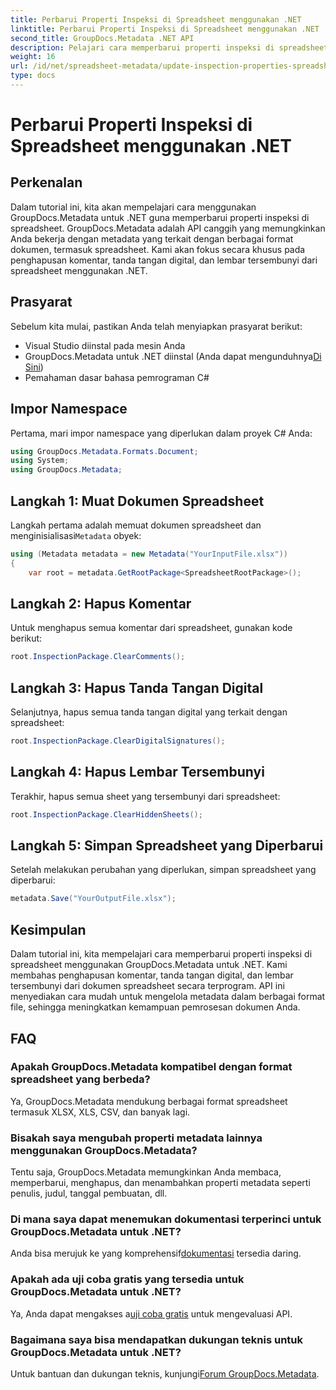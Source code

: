 ```yaml
---
title: Perbarui Properti Inspeksi di Spreadsheet menggunakan .NET
linktitle: Perbarui Properti Inspeksi di Spreadsheet menggunakan .NET
second_title: GroupDocs.Metadata .NET API
description: Pelajari cara memperbarui properti inspeksi di spreadsheet menggunakan GroupDocs.Metadata untuk .NET. Kelola komentar, tanda tangan, dan lembar tersembunyi dengan mudah.
weight: 16
url: /id/net/spreadsheet-metadata/update-inspection-properties-spreadsheets/
type: docs
---
```

# Perbarui Properti Inspeksi di Spreadsheet menggunakan .NET

## Perkenalan
Dalam tutorial ini, kita akan mempelajari cara menggunakan GroupDocs.Metadata untuk .NET guna memperbarui properti inspeksi di spreadsheet. GroupDocs.Metadata adalah API canggih yang memungkinkan Anda bekerja dengan metadata yang terkait dengan berbagai format dokumen, termasuk spreadsheet. Kami akan fokus secara khusus pada penghapusan komentar, tanda tangan digital, dan lembar tersembunyi dari spreadsheet menggunakan .NET.
## Prasyarat
Sebelum kita mulai, pastikan Anda telah menyiapkan prasyarat berikut:
- Visual Studio diinstal pada mesin Anda
-  GroupDocs.Metadata untuk .NET diinstal (Anda dapat mengunduhnya[Di Sini](https://releases.groupdocs.com/metadata/net/))
- Pemahaman dasar bahasa pemrograman C#

## Impor Namespace
Pertama, mari impor namespace yang diperlukan dalam proyek C# Anda:
```csharp
using GroupDocs.Metadata.Formats.Document;
using System;
using GroupDocs.Metadata;
```
## Langkah 1: Muat Dokumen Spreadsheet
 Langkah pertama adalah memuat dokumen spreadsheet dan menginisialisasi`Metadata` obyek:
```csharp
using (Metadata metadata = new Metadata("YourInputFile.xlsx"))
{
    var root = metadata.GetRootPackage<SpreadsheetRootPackage>();
```
## Langkah 2: Hapus Komentar
Untuk menghapus semua komentar dari spreadsheet, gunakan kode berikut:
```csharp
root.InspectionPackage.ClearComments();
```
## Langkah 3: Hapus Tanda Tangan Digital
Selanjutnya, hapus semua tanda tangan digital yang terkait dengan spreadsheet:
```csharp
root.InspectionPackage.ClearDigitalSignatures();
```
## Langkah 4: Hapus Lembar Tersembunyi
Terakhir, hapus semua sheet yang tersembunyi dari spreadsheet:
```csharp
root.InspectionPackage.ClearHiddenSheets();
```
## Langkah 5: Simpan Spreadsheet yang Diperbarui
Setelah melakukan perubahan yang diperlukan, simpan spreadsheet yang diperbarui:
```csharp
metadata.Save("YourOutputFile.xlsx");
```

## Kesimpulan
Dalam tutorial ini, kita mempelajari cara memperbarui properti inspeksi di spreadsheet menggunakan GroupDocs.Metadata untuk .NET. Kami membahas penghapusan komentar, tanda tangan digital, dan lembar tersembunyi dari dokumen spreadsheet secara terprogram. API ini menyediakan cara mudah untuk mengelola metadata dalam berbagai format file, sehingga meningkatkan kemampuan pemrosesan dokumen Anda.

## FAQ
### Apakah GroupDocs.Metadata kompatibel dengan format spreadsheet yang berbeda?
Ya, GroupDocs.Metadata mendukung berbagai format spreadsheet termasuk XLSX, XLS, CSV, dan banyak lagi.
### Bisakah saya mengubah properti metadata lainnya menggunakan GroupDocs.Metadata?
Tentu saja, GroupDocs.Metadata memungkinkan Anda membaca, memperbarui, menghapus, dan menambahkan properti metadata seperti penulis, judul, tanggal pembuatan, dll.
### Di mana saya dapat menemukan dokumentasi terperinci untuk GroupDocs.Metadata untuk .NET?
 Anda bisa merujuk ke yang komprehensif[dokumentasi](https://tutorials.groupdocs.com/metadata/net/) tersedia daring.
### Apakah ada uji coba gratis yang tersedia untuk GroupDocs.Metadata untuk .NET?
 Ya, Anda dapat mengakses a[uji coba gratis](https://releases.groupdocs.com/) untuk mengevaluasi API.
### Bagaimana saya bisa mendapatkan dukungan teknis untuk GroupDocs.Metadata untuk .NET?
 Untuk bantuan dan dukungan teknis, kunjungi[Forum GroupDocs.Metadata](https://forum.groupdocs.com/c/metadata/14).